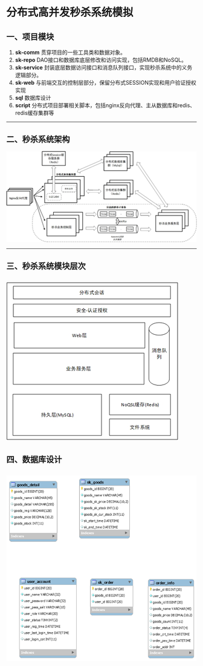 # 分布式高并发秒杀系统模拟
## 一、项目模块
1. **sk-comm** 贯穿项目的一些工具类和数据对象。
2. **sk-repo** DAO接口和数据库底层修改和访问实现，包括RMDB和NoSQL。
3. **sk-service** 封装底层数据访问接口和消息队列接口，实现秒杀系统中的义务逻辑部分。
4. **sk-web** 与前端交互的控制层部分，保留分布式SESSION实现和用户验证授权实现
5. **sql** 数据库设计
6. **script** 分布式项目部署相关脚本，包括nginx反向代理、主从数据库和redis、redis缓存集群等
---
## 二、秒杀系统架构
![系统架构](pic/system1.jpg)

---
## 三、秒杀系统模块层次
![系统层次](pic/system2.jpg)
---
## 四、数据库设计
![数据库设计](pic/database.png)
---





